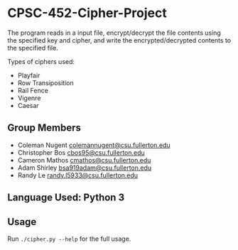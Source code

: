 # CPSC-452-Cipher-Project
The program reads in a input file, encrypt/decrypt the file contents using the specified key and cipher,
and write the encrypted/decrypted contents to the specified file. <br>

Types of ciphers used: <br>
* Playfair
* Row Transiposition
* Rail Fence
* Vigenre
* Caesar

## Group Members
- Coleman Nugent <colemannugent@csu.fullerton.edu>
- Christopher Bos <cbos95@csu.fullerton.edu>
- Cameron Mathos <cmathos@csu.fullerton.edu>
- Adam Shirley <bsa919adam@csu.fullerton.edu>
- Randy Le <randy.l5933@csu.fullerton.edu>

## Language Used: Python 3

## Usage
Run `./cipher.py --help` for the full usage.
